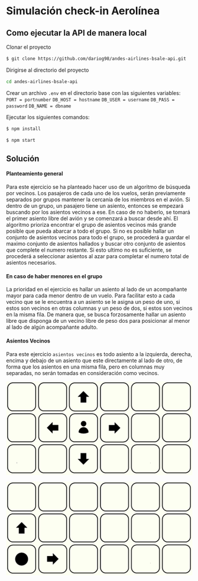 # Simulación check-in Aerolínea

## Como ejecutar la API de manera local

Clonar el proyecto
```bash
$ git clone https://github.com/dariog98/andes-airlines-bsale-api.git
```

Dirigirse al directorio del proyecto

```bash
cd andes-airlines-bsale-api
```

Crear un archivo `.env` en el directorio base con las siguientes variables:
`PORT = portnumber`
`DB_HOST = hostname`
`DB_USER = username`
`DB_PASS = password`
`DB_NAME = dbname`

Ejecutar los siguientes comandos:
```bash
$ npm install
```
```bash
$ npm start
```

## Solución

#### Planteamiento general
Para este ejercicio se ha planteado hacer uso de un algoritmo de búsqueda por vecinos.
Los pasajeros de cada uno de los vuelos, serán previamente separados por grupos mantener la cercanía de los miembros en el avión.
Si dentro de un grupo, un pasajero tiene un asiento, entonces se empezará buscando por los asientos vecinos a ese. En caso de no haberlo, se tomará el primer asiento libre del avión y se comenzará a buscar desde ahí.
El algoritmo prioriza encontrar el grupo de asientos vecinos más grande posible que pueda abarcar a todo el grupo. Si no es posible hallar un conjunto de asientos vecinos para todo el grupo, se procederá a guardar el maximo conjunto de asientos hallados y buscar otro conjunto de asientos que complete el numero restante. Si esto ultimo no es suficiente, se procederá a seleccionar asientos al azar para completar el numero total de asientos necesarios.

#### En caso de haber menores en el grupo
La prioridad en el ejercicio es hallar un asiento al lado de un acompañante mayor para cada menor dentro de un vuelo.
Para facilitar esto a cada vecino que se le encuentra a un asiento se le asigna un peso de uno, si estos son vecinos en otras columnas y un peso de dos, si estos son vecinos en la misma fila.
De manera que, se busca forzosamente hallar un asiento libre que disponga de un vecino libre de peso dos para posicionar al menor al lado de algún acompañante adulto.

#### Asientos Vecinos
Para este ejercicio `asientos vecinos` es todo asiento a la izquierda, derecha, encima y debajo de un asiento que este directamente al lado de otro, de forma que los asientos en una misma fila, pero en columnas muy separadas, no serán tomadas en consideración como vecinos. 

![image01](docs/image01.png)

![image01](docs/image02.png)  